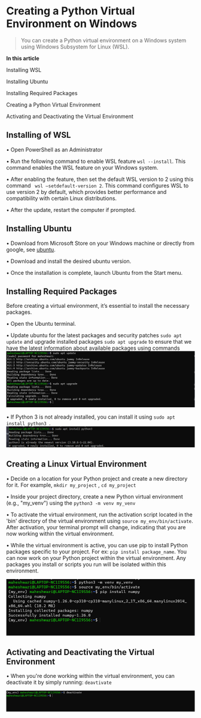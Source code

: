 # Creating a Python Virtual Environment on Windows
>You can create a Python virtual environment on a Windows system using Windows Subsystem for Linux (WSL).

**In this article**

Installing WSL

Installing Ubuntu 

Installing Required Packages

Creating a Python Virtual Environment

Activating and Deactivating the Virtual Environment

## Installing of WSL
•	Open PowerShell as an Administrator

•	Run the following command to enable WSL feature `wsl --install`. This command enables the WSL feature on your Windows system.

•	After enabling the feature, then set the default WSL version to 2 using this command ``` wsl –setdefault-version 2```. This command configures WSL to use version 2 by default, which provides better performance and compatibility with certain Linux distributions.

•	After the update, restart the computer if prompted.

## Installing Ubuntu
•	Download from Microsoft Store on your Windows machine or directly from google, see [ubuntu](https://ubuntu.com/download/desktop).

•	Download and install the desired ubuntu version.

•	Once the installation is complete, launch Ubuntu from the Start menu.

## Installing Required Packages

Before creating a virtual environment, it’s essential to install the necessary packages.

•	Open the Ubuntu terminal.

•	Update ubuntu for the latest packages and security patches `sudo apt update` and upgrade installed packages `sudo apt upgrade` to ensure that we have the latest information about available packages using commands
![alt](https://github.com/Maheshwari2121/create-virtual-environment/blob/07dc14a9e65b94c3b1c4d3da961559ff73f58c7c/Screenshot%20(35).png)

•	If Python 3 is not already installed, you can install it using `sudo apt install python3 `.
![alt](https://github.com/Maheshwari2121/create-virtual-environment/blob/07dc14a9e65b94c3b1c4d3da961559ff73f58c7c/sc5.png#creating-a-linux-virtual-environment-on-windows)

## Creating a Linux Virtual Environment

• Decide on a location for your Python project and create a new directory for it. For example, `mkdir my_project` , `cd my_project`

• Inside your project directory, create a new Python virtual environment (e.g., "my_venv") using the `python3 -m venv my_venv` 

• To activate the virtual environment, run the activation script located in the 'bin' directory of the virtual environment using `source my_env/bin/activate`. After activation, your terminal prompt will change, indicating that you are now working within the virtual environment.

• While the virtual environment is active, you can use pip to install Python packages specific to your project. For ex: `pip install package_name`. You can now work on your Python project within the virtual environment. Any packages you install or scripts you run will be isolated within this environment.

![alt](https://github.com/Maheshwari2121/create-virtual-environment/blob/8e80a58fb6899532777643eea0d5b6170c84552c/ss4.png)

## Activating and Deactivating the Virtual Environment

• When you're done working within the virtual environment, you can deactivate it by simply running: `deavtivate`

![alt](https://github.com/Maheshwari2121/create-virtual-environment/blob/07dc14a9e65b94c3b1c4d3da961559ff73f58c7c/Screenshot%20(34).png)











